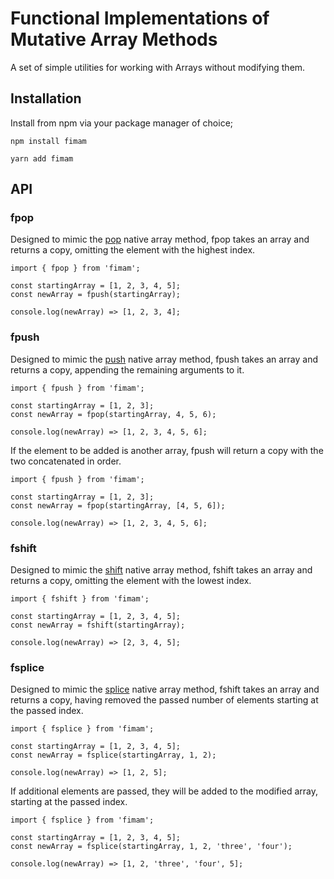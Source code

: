 # Functional Implementations of Mutative Array Methods

A set of simple utilities for working with Arrays without modifying them.

## Installation

Install from npm via your package manager of choice;

```
npm install fimam
```

```
yarn add fimam
```

## API

### fpop

Designed to mimic the [pop](https://developer.mozilla.org/en-US/docs/Web/JavaScript/Reference/Global_Objects/Array/pop) native array method, fpop takes an array and returns a copy, omitting the element with the highest index.


``````
import { fpop } from 'fimam';

const startingArray = [1, 2, 3, 4, 5];
const newArray = fpush(startingArray);

console.log(newArray) => [1, 2, 3, 4];
``````

### fpush

Designed to mimic the [push](https://developer.mozilla.org/en-US/docs/Web/JavaScript/Reference/Global_Objects/Array/push) native array method, fpush takes an array and returns a copy, appending the remaining arguments to it.

``````
import { fpush } from 'fimam';

const startingArray = [1, 2, 3];
const newArray = fpop(startingArray, 4, 5, 6);

console.log(newArray) => [1, 2, 3, 4, 5, 6];
``````

If the element to be added is another array, fpush will return a copy with the two concatenated in order.

``````
import { fpush } from 'fimam';

const startingArray = [1, 2, 3];
const newArray = fpop(startingArray, [4, 5, 6]);

console.log(newArray) => [1, 2, 3, 4, 5, 6];
``````

### fshift

Designed to mimic the [shift](https://developer.mozilla.org/en-US/docs/Web/JavaScript/Reference/Global_Objects/Array/shift) native array method, fshift takes an array and returns a copy, omitting the element with the lowest index.

``````
import { fshift } from 'fimam';

const startingArray = [1, 2, 3, 4, 5];
const newArray = fshift(startingArray);

console.log(newArray) => [2, 3, 4, 5];
``````

### fsplice

Designed to mimic the [splice](https://developer.mozilla.org/en-US/docs/Web/JavaScript/Reference/Global_Objects/Array/splice) native array method, fshift takes an array and returns a copy, having removed the passed number of elements starting at the passed index.

``````
import { fsplice } from 'fimam';

const startingArray = [1, 2, 3, 4, 5];
const newArray = fsplice(startingArray, 1, 2);

console.log(newArray) => [1, 2, 5];
``````

If additional elements are passed, they will be added to the modified array, starting at the passed index.

``````
import { fsplice } from 'fimam';

const startingArray = [1, 2, 3, 4, 5];
const newArray = fsplice(startingArray, 1, 2, 'three', 'four');

console.log(newArray) => [1, 2, 'three', 'four', 5];
``````
